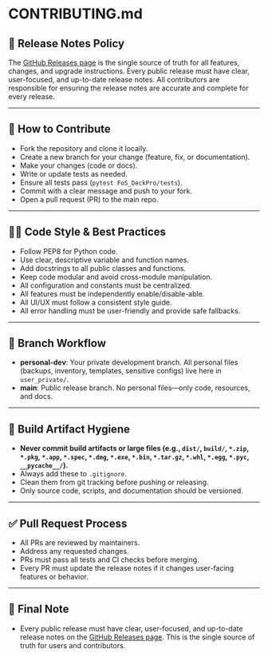 # CONTRIBUTING.md

## 📢 Release Notes Policy

The [GitHub Releases page](https://github.com/FoSGamers/FoS-DeckPro/releases) is the single source of truth for all features, changes, and upgrade instructions. Every public release must have clear, user-focused, and up-to-date release notes. All contributors are responsible for ensuring the release notes are accurate and complete for every release.

---

## 🤝 How to Contribute

- Fork the repository and clone it locally.
- Create a new branch for your change (feature, fix, or documentation).
- Make your changes (code or docs).
- Write or update tests as needed.
- Ensure all tests pass (`pytest FoS_DeckPro/tests`).
- Commit with a clear message and push to your fork.
- Open a pull request (PR) to the main repo.

---

## 🧑‍💻 Code Style & Best Practices

- Follow PEP8 for Python code.
- Use clear, descriptive variable and function names.
- Add docstrings to all public classes and functions.
- Keep code modular and avoid cross-module manipulation.
- All configuration and constants must be centralized.
- All features must be independently enable/disable-able.
- All UI/UX must follow a consistent style guide.
- All error handling must be user-friendly and provide safe fallbacks.

---

## 🔀 Branch Workflow

- **personal-dev**: Your private development branch. All personal files (backups, inventory, templates, sensitive configs) live here in `user_private/`.
- **main**: Public release branch. No personal files—only code, resources, and docs.

---

## 🧹 Build Artifact Hygiene
- **Never commit build artifacts or large files (e.g., `dist/`, `build/`, `*.zip`, `*.pkg`, `*.app`, `*.spec`, `*.dmg`, `*.exe`, `*.bin`, `*.tar.gz`, `*.whl`, `*.egg`, `*.pyc`, `__pycache__/`).**
- Always add these to `.gitignore`.
- Clean them from git tracking before pushing or releasing.
- Only source code, scripts, and documentation should be versioned.

---

## ✅ Pull Request Process

- All PRs are reviewed by maintainers.
- Address any requested changes.
- PRs must pass all tests and CI checks before merging.
- Every PR must update the release notes if it changes user-facing features or behavior.

---

## 📝 Final Note
- Every public release must have clear, user-focused, and up-to-date release notes on the [GitHub Releases page](https://github.com/FoSGamers/FoS-DeckPro/releases). This is the single source of truth for users and contributors.

<!-- Legacy and detailed process notes have been moved to LEGACY_CONTRIBUTING_ARCHIVE.md for private reference. -->